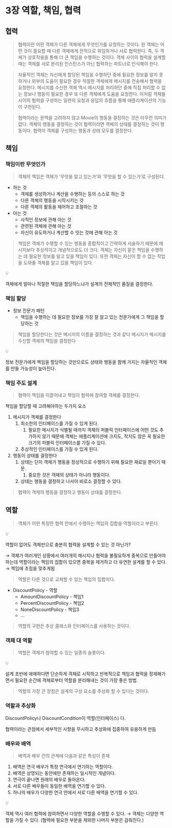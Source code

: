 # 3장 역할, 책임, 협력

## 협력

> 협력이란 어떤 객체가 다른 객체에게 무엇인가를 요청하는 것이다. 한 객체는 어떤 것이 필요할 때 다른 객체에게 전적으로 위임하거나 서로 협력한다. 즉, 두 객체가 상호작용을 통해 더 큰 책임을 수행하는 것이다. 객체 사이의 협력을 설계할 때는 객체를 서로 분리된 인스턴스가 아닌 협력하는 파트너로 인식해야 한다.
>

> 자율적인 객체는 자신에게 할당된 책임을 수행하던 중에 필요한 정보를 알지 못하거나 외부의 도움이 필요한 경우 적절한 객체에게 메시지를 전송해서 협력을 요청한다.
메시지를 수신한 객체 역시 메시지를 처리하던 중에 직접 처리할 수 없는 정보나 행동이 필요한 경우 또 다른 객체에게 도움을 요청한다.
이처럼 객체들 사이의 협력을 구성하는 일련의 요청과 응답의 흐름을 통해 애플리케이션의 기능이 구현된다.
>

> 협력이라는 문맥을 고려하지 않고 Movie의 행동을 결정하는 것은 아무런 의미가 없다.
객체의 행동을 결정하는 것이 협력이라면 객체의 상태를 결정하는 것이 행동이다.
협력이 객체를 구성하는 행동과 상태 모두를 결정한다.
>

## 책임

### 책임이란 무엇인가

> 객체의 책임은 객체가 ‘무엇을 알고 있는가’와 ‘무엇을 할 수 있는가’로 구성된다.
>
- 하는 것
    - 객체를 생성하거나 계산을 수행하는 등의 스스로 하는 것
    - 다른 객체의 행동을 시작시키는 것
    - 다른 객체의 활동을 제어하고 조절하는 것
- 아는 것
    - 사적인 정보에 관해 아는 것
    - 관련된 객체에 관해 아는 것
    - 자신이 유도하거나 계산할 수 잇는 것에 관해 아는 것

> 책임은 객체가 수행할 수 있는 행동을 종합적이고 간략하게 서술하기 때문에 메시지보다 추상적이고 개념적으로도 더 크다.
객체는 자신이 맡은 책임을 수행하는 데 필요한 정보를 알고 있을 책임이 있다. 또한 객체는 자신이 할 수 없는 작업을 도와줄 객체를 알고 있을 책임이 있다.
>

<aside>
💡

객체에게 얼마나 적절한 책임을 할당하느냐가 설계의 전체적인 품질을 결정한다.

</aside>

### 책임 할당

- 정보 전문가 패턴
    - 책임을 수행하는 데 필요한 정보를 가장 잘 알고 있는 전문가에게 그 책임을 할당하는 것

> 책임을 할당한다는 것은 메시지의 이름을 결정하는 것과 같다
메시지가 메시지를 수신할 객체의 책임을 결정한다
>

<aside>
💡

정보 전문가에게 책임을 할당하는 것만으로도 상태와 행동을 함께 가지는 자율적인 객체를 만들 가능성이 높아진다.

</aside>

### 책임 주도 설계

> 협력이 책임을 이끌어내고 책임이 협력에 참여할 객체를 결정한다.
>

책임을 할당할 때 고려해야하는 두가지 요소

1. 메시지가 객체를 결정한다
    1. 최소한의 인터페이스를 가질 수 있게 된다.
        1. 필요한 메시지가 식별될 때까지 객체의 퍼블릭 인터페이스에 어떤 것도 추가하지 않기 때문에 객체는 애플리케이션에 크지도, 작지도 않은 꼭 필요한 크기의 퍼블릭 인터페이스를 가질 수 있다.
    2. 추상적인 인터페이스를 가질 수 있게 된다.
2. 행동이 상태를 결정한다
    1. 상태는 단지 객체가 행동을 정상적으로 수행하기 위해 필요한 재료일 뿐이기 때문.
        1. 중요한 것은 객체의 상태가 아니라 행동이다.
    2. 상태는 행동을 결정하고 나서야 비로소 결정할 수 있다.

> 협력이 객체의 행동을 결정하고 행동이 상태를 결정한다.
>

## 역할

> 객체가 어떤 특정한 협력 안에서 수행하는 책임의 집합을 역할이라고 부른다.
>

<aside>
💡

역할이 없어도 객체만으로 충분히 협력을 설계할 수 있는 것 아닌가?

→ 객체가 여러개인 상황에서 여러개의 메시지나 협력을 불필요하게 중복으로 만들어야하는데
역할이라는 책임의 집합이 있으면 중복을 제거하고 더 유연한 설계를 할 수 있다.
→ 책임에 초점을 맞추게됨

</aside>

> 역할은 다른 것으로 교체할 수 있는 책임의 집합이다.
>

- DiscountPolicy - 역할
    - AmountDiscountPolicy - 책임1
    - PercentDiscountPolicy - 책임2
    - NoneDiscountPolicy - 책임3
    - …

> 역할의 구현은 추상 클래스와 인터페이스를 사용하는 것이다.
>

### 객체 대 역할

> 역할은 객체가 참여할 수 있는 일종의 슬롯이다.
>

<aside>
💡

설계 초반에 애매하다면 단순하게 객체로 시작하고 반복적으로 책임과 협력을 정제해가면서
필요한 순간에 객체로부터 역할을 분리해내는 것이 가장 좋은 방법.

</aside>

> 역할의 가장 큰 장점은 설계의 구성 요소를 추상화 할 수 있다는 것이다.
>

### 역할과 추상화

DiscountPolicy나 DiscountCondition이 역할(인터페이스) 다.

협력이라는 관점에서 세부적인 사항을 무시하고 추상화에 집중하여 유용하게 만듬

### 배우와 배역

> 배역과 배우 간의 관계에 다음과 같은 특성이 존재
1. 배역은 연극 배우가 특정 연극에서 연기하는 역할이다.
2. 배역은 상영되는 동안에만 존재하는 일시적인 개념이다.
3. 연극이 끝나면 원래의 배우로 돌아온다.
4. 서로 다른 배우들이 동일한 배역을 연기할 수 있다.
5. 하나의 배우가 다양한 연극 안에서 서로 다른 배역을 연기할 수 있다.
>

<aside>
💡

객체 역시 여러 협력에 참여하면서 다양한 역할을 수행할 수 있다.
→ 객체는 다양한 역할을 가질 수 있다.
(협력에 필요한 부분을 제외한 나머지 부분은 감춰진다.)

</aside>